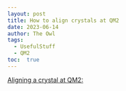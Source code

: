 ```yaml
---
layout: post
title: How to align crystals at QM2
date: 2023-06-14
author: The Owl 
tags: 
  - UsefulStuff 
  - QM2
toc:  true
---
```



[Aligning a crystal at QM2:](/Aligning_QM2.pdf)
